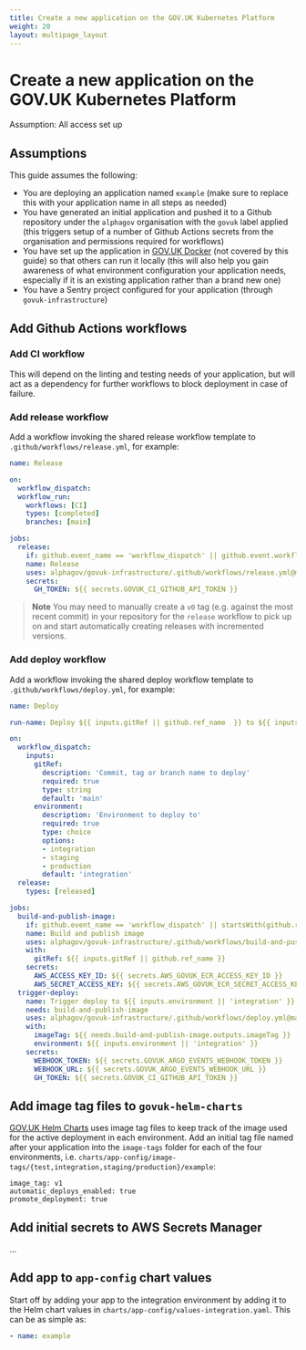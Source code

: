 ```yaml
---
title: Create a new application on the GOV.UK Kubernetes Platform
weight: 20
layout: multipage_layout
---
```


# Create a new application on the GOV.UK Kubernetes Platform

Assumption: All access set up

## Assumptions

This guide assumes the following:

- You are deploying an application named `example` (make sure to replace this with your
  application name in all steps as needed)
- You have generated an initial application and pushed it to a Github repository under the
  `alphagov` organisation with the `govuk` label applied (this triggers setup of a number of Github
  Actions secrets from the organisation and permissions required for workflows)
- You have set up the application in [GOV.UK Docker](https://github.com/alphagov/govuk-docker) (not
  covered by this guide) so that others can run it locally (this will also help you gain awareness
  of what environment configuration your application needs, especially if it is an existing
  application rather than a brand new one)
- You have a Sentry project configured for your application (through `govuk-infrastructure`)

## Add Github Actions workflows

### Add CI workflow
This will depend on the linting and testing needs of your application, but will act as a dependency
for further workflows to block deployment in case of failure.

### Add release workflow
Add a workflow invoking the shared release workflow template to `.github/workflows/release.yml`, for
example:

```yml
name: Release

on:
  workflow_dispatch:
  workflow_run:
    workflows: [CI]
    types: [completed]
    branches: [main]

jobs:
  release:
    if: github.event_name == 'workflow_dispatch' || github.event.workflow_run.conclusion == 'success'
    name: Release
    uses: alphagov/govuk-infrastructure/.github/workflows/release.yml@main
    secrets:
      GH_TOKEN: ${{ secrets.GOVUK_CI_GITHUB_API_TOKEN }}
```

> **Note**
> You may need to manually create a `v0` tag (e.g. against the most recent commit) in your
> repository for the `release` workflow to pick up on and start automatically creating releases with
> incremented versions.

### Add deploy workflow
Add a workflow invoking the shared deploy workflow template to `.github/workflows/deploy.yml`, for
example:

```yml
name: Deploy

run-name: Deploy ${{ inputs.gitRef || github.ref_name  }} to ${{ inputs.environment || 'integration' }}

on:
  workflow_dispatch:
    inputs:
      gitRef:
        description: 'Commit, tag or branch name to deploy'
        required: true
        type: string
        default: 'main'
      environment:
        description: 'Environment to deploy to'
        required: true
        type: choice
        options:
        - integration
        - staging
        - production
        default: 'integration'
  release:
    types: [released]

jobs:
  build-and-publish-image:
    if: github.event_name == 'workflow_dispatch' || startsWith(github.ref_name, 'v')
    name: Build and publish image
    uses: alphagov/govuk-infrastructure/.github/workflows/build-and-push-image.yml@main
    with:
      gitRef: ${{ inputs.gitRef || github.ref_name }}
    secrets:
      AWS_ACCESS_KEY_ID: ${{ secrets.AWS_GOVUK_ECR_ACCESS_KEY_ID }}
      AWS_SECRET_ACCESS_KEY: ${{ secrets.AWS_GOVUK_ECR_SECRET_ACCESS_KEY }}
  trigger-deploy:
    name: Trigger deploy to ${{ inputs.environment || 'integration' }}
    needs: build-and-publish-image
    uses: alphagov/govuk-infrastructure/.github/workflows/deploy.yml@main
    with:
      imageTag: ${{ needs.build-and-publish-image.outputs.imageTag }}
      environment: ${{ inputs.environment || 'integration' }}
    secrets:
      WEBHOOK_TOKEN: ${{ secrets.GOVUK_ARGO_EVENTS_WEBHOOK_TOKEN }}
      WEBHOOK_URL: ${{ secrets.GOVUK_ARGO_EVENTS_WEBHOOK_URL }}
      GH_TOKEN: ${{ secrets.GOVUK_CI_GITHUB_API_TOKEN }}
```

## Add image tag files to `govuk-helm-charts`

[GOV.UK Helm Charts](https://github.com/alphagov/govuk-helm-charts) uses image tag files to keep
track of the image used for the active deployment in each environment. Add an initial tag file named
after your application into the `image-tags` folder for each of the four environments, i.e.
`charts/app-config/image-tags/{test,integration,staging/production}/example`:

```
image_tag: v1
automatic_deploys_enabled: true
promote_deployment: true
```

## Add initial secrets to AWS Secrets Manager
...

## Add app to `app-config` chart values
Start off by adding your app to the integration environment by adding it to the Helm chart values in
`charts/app-config/values-integration.yaml`. This can be as simple as:

```yml
- name: example
```
